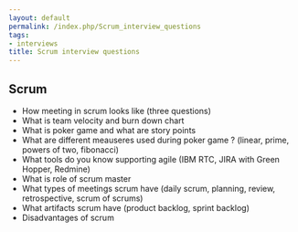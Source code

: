 ```yaml
---
layout: default
permalink: /index.php/Scrum_interview_questions
tags:
- interviews
title: Scrum interview questions
---
```

## Scrum
- How meeting in scrum looks like (three questions)
- What is team velocity and burn down chart
- What is poker game and what are story points
- What are different meauseres used during poker game ? (linear, prime, powers of two, fibonacci)
- What tools do you know supporting agile (IBM RTC, JIRA with Green Hopper, Redmine)
- What is role of scrum master
- What types of meetings scrum have (daily scrum, planning, review, retrospective, scrum of scrums)
- What artifacts scrum have (product backlog, sprint backlog)
- Disadvantages of scrum
